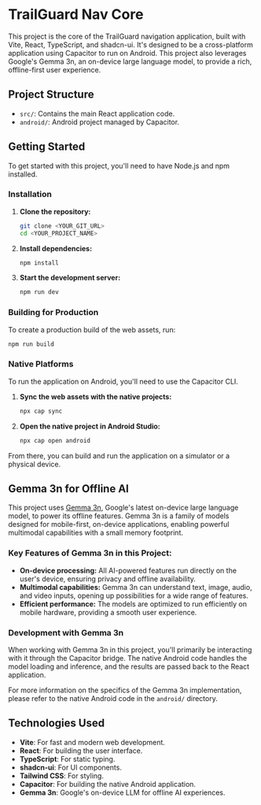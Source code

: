 # TrailGuard Nav Core

This project is the core of the TrailGuard navigation application, built with Vite, React, TypeScript, and shadcn-ui. It's designed to be a cross-platform application using Capacitor to run on Android. This project also leverages Google's Gemma 3n, an on-device large language model, to provide a rich, offline-first user experience.

## Project Structure

- `src/`: Contains the main React application code.
- `android/`: Android project managed by Capacitor.

## Getting Started

To get started with this project, you'll need to have Node.js and npm installed.

### Installation

1.  **Clone the repository:**

    ```sh
    git clone <YOUR_GIT_URL>
    cd <YOUR_PROJECT_NAME>
    ```

2.  **Install dependencies:**

    ```sh
    npm install
    ```

3.  **Start the development server:**

    ```sh
    npm run dev
    ```

### Building for Production

To create a production build of the web assets, run:

```sh
npm run build
```

### Native Platforms

To run the application on Android, you'll need to use the Capacitor CLI.

1.  **Sync the web assets with the native projects:**

    ```sh
    npx cap sync
    ```

2.  **Open the native project in Android Studio:**

    ```sh
    npx cap open android
    ```

From there, you can build and run the application on a simulator or a physical device.

## Gemma 3n for Offline AI

This project uses [Gemma 3n](https://developers.googleblog.com/en/introducing-gemma-3n-developer-guide/), Google's latest on-device large language model, to power its offline features. Gemma 3n is a family of models designed for mobile-first, on-device applications, enabling powerful multimodal capabilities with a small memory footprint.

### Key Features of Gemma 3n in this Project:

*   **On-device processing:** All AI-powered features run directly on the user's device, ensuring privacy and offline availability.
*   **Multimodal capabilities:** Gemma 3n can understand text, image, audio, and video inputs, opening up possibilities for a wide range of features.
*   **Efficient performance:** The models are optimized to run efficiently on mobile hardware, providing a smooth user experience.

### Development with Gemma 3n

When working with Gemma 3n in this project, you'll primarily be interacting with it through the Capacitor bridge. The native Android code handles the model loading and inference, and the results are passed back to the React application.

For more information on the specifics of the Gemma 3n implementation, please refer to the native Android code in the `android/` directory.

## Technologies Used

-   **Vite**: For fast and modern web development.
-   **React**: For building the user interface.
-   **TypeScript**: For static typing.
-   **shadcn-ui**: For UI components.
-   **Tailwind CSS**: For styling.
-   **Capacitor**: For building the native Android application.
-   **Gemma 3n**: Google's on-device LLM for offline AI experiences.
